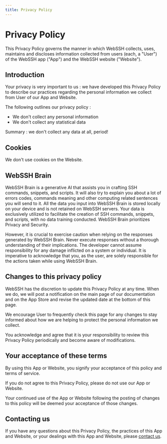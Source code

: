 ```yaml
---
title: Privacy Policy
---
```


# Privacy Policy
This Privacy Policy governs the manner in which WebSSH collects, uses, maintains and discloses information collected from users (each, a "User") of the WebSSH app ("App") and the WebSSH website ("Website").

## Introduction 
Your privacy is very important to us : we have developed this Privacy Policy to describe our practices regarding the personal information we collect from User of our App and Website.

The following outlines our privacy policy :

* We don't collect any personal information
* We don't collect any statistical data

Summary : we don't collect any data at all, period!

## Cookies
We don't use cookies on the Website.

## WebSSH Brain
WebSSH Brain is a generative AI that assists you in crafting SSH commands, snippets, and scripts. It will also try to explain you about a lot of errors codes, commands meaning and other computing related sentences you will send to it. All the data you input into WebSSH Brain is stored locally on your device and is not retained on WebSSH servers. Your data is exclusively utilized to facilitate the creation of SSH commands, snippets, and scripts, with no data training conducted. WebSSH Brain prioritizes Privacy and Security.

However, it is crucial to exercise caution when relying on the responses generated by WebSSH Brain. Never execute responses without a thorough understanding of their implications. The developer cannot assume responsibility for any damage inflicted on a system or individual. It is imperative to acknowledge that you, as the user, are solely responsible for the actions taken while using WebSSH Brain.

## Changes to this privacy policy
WebSSH has the discretion to update this Privacy Policy at any time. When we do, we will post a notification on the main page of our documentation and on the App Store and revise the updated date at the bottom of this page. 

We encourage User to frequently check this page for any changes to stay informed about how we are helping to protect the personal information we collect. 

You acknowledge and agree that it is your responsibility to review this Privacy Policy periodically and become aware of modifications.

## Your acceptance of these terms
By using this App or Website, you signify your acceptance of this policy and terms of service. 

If you do not agree to this Privacy Policy, please do not use our App or Website. 

Your continued use of the App or Website following the posting of changes to this policy will be deemed your acceptance of those changes.

## Contacting us
If you have any questions about this Privacy Policy, the practices of this App and Website, or your dealings with this App and Website, please [contact us](/documentation/contact-me/).